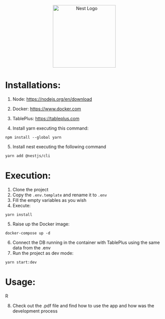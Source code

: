 <p align="center">
  <a href="http://nestjs.com/" target="blank"><img src="https://nestjs.com/img/logo-small.svg" width="200" alt="Nest Logo" /></a>
</p>


# Installations: 

1. Node: https://nodejs.org/en/download
2. Docker: https://www.docker.com
3. TablePlus: https://tableplus.com

4. Install yarn executing this command:
```
npm install --global yarn
```
5. Install nest executing the following command
```
yarn add @nestjs/cli
```

# Execution:

1. Clone the project
2. Copy the ```.env.template``` and rename it to ```.env```
3. Fill the empty variables as you wish
4. Execute:
```
yarn install
```
5. Raise up the Docker image:
```
docker-compose up -d
```
6. Connect the DB running in the container with TablePlus using the same data from the .env
7. Run the project as dev mode:
```
yarn start:dev
```

# Usage: 

R


8. Check out the .pdf file and find how to use the app and how was the development process
